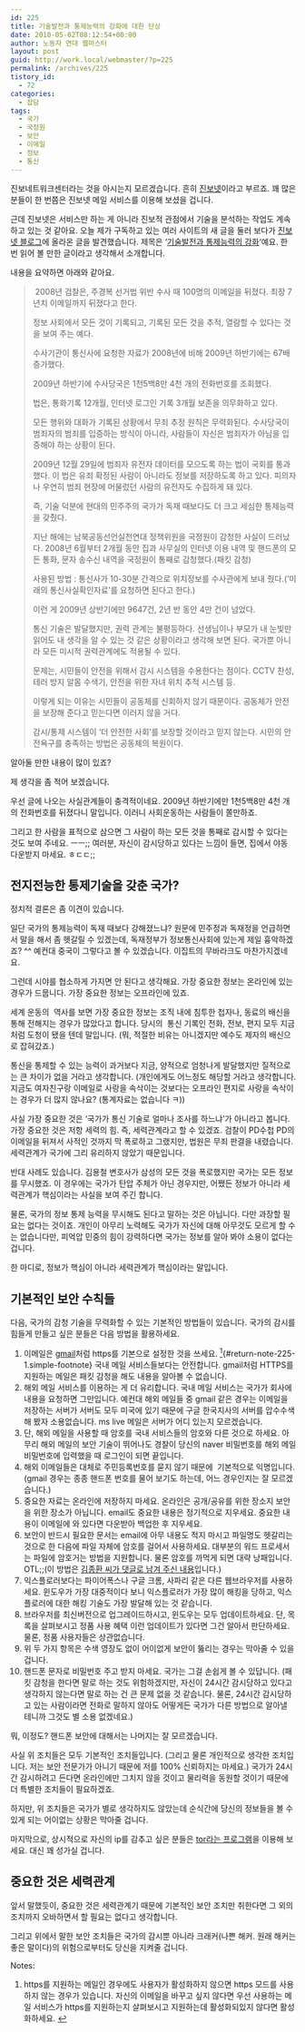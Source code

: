 ```yaml
---
id: 225
title: 기술발전과 통제능력의 강화에 대한 단상
date: 2010-05-02T08:12:54+00:00
author: 노동자 연대 웹마스터
layout: post
guid: http://work.local/webmaster/?p=225
permalink: /archives/225
tistory_id:
  - 72
categories:
  - 잡담
tags:
  - 국가
  - 국정원
  - 보안
  - 이메일
  - 정보
  - 통신
---
```

진보네트워크센터라는 것을 아시는지 모르겠습니다. 흔히 <a href="http://jjinbo.net/" target="_blank" class="broken_link">진보넷</a>이라고 부르죠. 꽤 많은 분들이 한 번쯤은 진보넷 메일 서비스를 이용해 보셨을 겁니다. 

근데 진보넷은 서비스만 하는 게 아니라 진보적 관점에서 기술을 분석하는 작업도 계속 하고 있는 것 같아요. 오늘 제가 구독하고 있는 여러 사이트의 새 글을 둘러 보다가 <a href="http://blog.jinbo.net/" target="_blank">진보넷 블로그</a>에 올라온 글을 발견했습니다. 제목은 &#8216;<a href="http://blog.jinbo.net/jinbonet/?pid=141" target="_blank">기술발전과 통제능력의 강화</a>&#8216;예요. 한 번 읽어 볼 만한 글이라고 생각해서 소개합니다. 

내용을 요약하면 아래와 같아요. 

> &nbsp;2008년 검찰은, 주경복 선거법 위반 수사 때 100명의 이메일을 뒤졌다. 최장 7년치 이메일까지 뒤졌다고 한다. 
> 
> 정보 사회에서 모든 것이 기록되고, 기록된 모든 것을 추적, 열람할 수 있다는 것을 보여 주는 예다. 
> 
> 수사기관이 통신사에 요청한 자료가 2008년에 비해 2009년 하반기에는 67배 증가했다. 
> 
> 2009년 하반기에 수사당국은 1천5백8만 4천 개의 전화번호를 조회했다. 
> 
> 법은, 통화기록 12개월, 인터넷 로그인 기록 3개월 보존을 의무화하고 있다. 
> 
> 모든 행위와 대화가 기록된 상황에서 무죄 추정 원칙은 무력화된다. 수사당국이 범죄자의 범죄를 입증하는 방식이 아니라, 사람들이 자신은 범죄자가 아님을 입증해야 하는 상황이 된다. 
> 
> 2009년 12월 29일에 범죄자 유전자 데이터를 모으도록 하는 법이 국회를 통과했다. 이 법은 유죄 확정된 사람이 아니라도 정보를 저장하도록 하고 있다. 피의자나 우연히 범죄 현장에 머물렀던 사람의 유전자도 수집하게 돼 있다. 
> 
> 즉, 기술 덕분에 현대의 민주주의 국가가 독재 때보다도 더 크고 세심한 통제능력을 갖췄다. 
> 
> 지난 해에는 남북공동선언실천연대 정책위원을 국정원이 감청한 사실이 드러났다. 2008년 6월부터 2개월 동안 집과 사무실의 인터넷 이용 내역 및 핸드폰의 모든 통화, 문자 송수신 내역을 국정원이 통째로 감청했다.(패킷 감청) 
> 
> 사용된 방법 : 통신사가 10-30분 간격으로 위치정보를 수사관에게 보내 줬다.(&#8216;미래의 통신사실확인자료&#8217;를 요청하면 된다고 한다.) 
> 
> 이런 게 2009년 상반기에만 9647건, 2년 반 동안 4만 건이 넘었다. 
> 
> 통신 기술은 발달했지만, 권력 관계는 불평등하다. 선생님이나 부모가 내 눈빛만 읽어도 내 생각을 알 수 있는 것 같은 상황이라고 생각해 보면 된다. 국가뿐 아니라 모든 미시적 권력관계에도 적용될 수 있다. 
> 
> 문제는, 시민들이 안전을 위해서 감시 시스템을 수용한다는 점이다. CCTV 찬성, 테러 방지 알몸 수색기, 안전을 위한 자녀 위치 추적 시스템 등. 
> 
> 이렇게 되는 이유는 시민들이 공동체를 신회하지 않기 때문이다. 공동체가 안전을 보장해 준다고 믿는다면 이러지 않을 거다. 
> 
> 감시/통제 시스템이 &#8216;더 안전한 사회&#8217;를 보장할 것이라고 믿지 않는다. 시민의 안전욕구를 충족하는 방법은 공동체의 복원이다. 

알아둘 만한 내용이 많이 있죠?

제 생각을 좀 적어 보겠습니다. 

우선 글에 나오는 사실관계들이 충격적이네요. 2009년 하반기에만 1천5백8만 4천 개의 전화번호를 뒤졌다니 말입니다. 이러니 사회운동하는 사람들이 쫄만하죠. 

그리고 한 사람을 표적으로 삼으면 그 사람이 하는 모든 것을 통째로 감시할 수 있다는 것도 보여 주네요. ㅡㅡ;; 여러분, 자신이 감시당하고 있다는 느낌이 들면, 집에서 야동 다운받지 마세요. ㅎㄷㄷ;; 

## 전지전능한 통제기술을 갖춘 국가?

정치적 결론은 좀 이견이 있습니다. 

일단 국가의 통제능력이 독재 때보다 강해졌느냐? 원문에 민주정과 독재정을 언급하면서 말을 해서 좀 헷갈릴 수 있겠는데, 독재정부가 정보통신사회에 있는게 제일 흉악하겠죠? ^^ 예컨대 중국이 그렇다고 볼 수 있겠습니다. 이집트의 무바라크도 마찬가지겠네요. 

그런데 시야를 협소하게 가지면 안 된다고 생각해요. 가장 중요한 정보는 온라인에 있는 경우가 드뭅니다. 가장 중요한 정보는 오프라인에 있죠. 

세계 운동의 &nbsp;역사를 보면 가장 중요한 정보는 조직 내에 침투한 첩자나, 동료의 배신을 통해 전해지는 경우가 많았다고 합니다. 당시의 &nbsp;통신 기록인 전화, 전보, 편지 모두 지금처럼 도청이 됐을 텐데 말입니다. (뭐, 적절한 비유는 아니겠지만 예수도 제자의 배신으로 잡혀갔죠.) 

통신을 통제할 수 있는 능력이 과거보다 지금, 양적으로 엄청나게 발달했지만 질적으로는 큰 차이가 없을 거라고 생각합니다. (개인에게도 어느정도 해당할 거라고 생각합니다. 지금도 여자친구랑 이메일로 사랑을 속삭이는 것보다는 오프라인 편지로 사랑을 속삭이는 경우가 더 많지 않나요? (통계자료는 없습니다 ㅋ)) 

사실 가장 중요한 것은 &#8216;국가가 통신 기술로 얼마나 조사를 하느냐&#8217;가 아니라고 봅니다. 가장 중요한 것은 저항 세력의 힘. 즉, 세력관계라고 할 수 있겠죠. 검찰이 PD수첩 PD의 이메일을 뒤져서 사적인 것까지 막 폭로하고 그랬지만, 법원은 무죄 판결을 내렸습니다. 세력관계가 국가에 그리 유리하지 않았기 때문입니다. 

반대 사례도 있습니다. 김용철 변호사가 삼성의 모든 것을 폭로했지만 국가는 모든 정보를 무시했죠. 이 경우에는 국가가 탄압 주체가 아닌 경우지만, 어쨌든 정보가 아니라 세력관계가 핵심이라는 사실을 보여 주긴 합니다. 

물론, 국가의 정보 통제 능력을 무시해도 된다고 말하는 것은 아닙니다. 다만 과장할 필요는 없다는 것이죠. 개인이 아무리 노력해도 국가가 자신에 대해 아무것도 모르게 할 수는 없습니다만, 피억압 민중의 힘이 강력하다면 국가는 정보를 알아 봐야 소용이 없다는 겁니다. 

한 마디로, 정보가 핵심이 아니라 세력관계가 핵심이라는 말입니다. 

## 기본적인 보안 수칙들

다음, 국가의 감청 기술을 무력화할 수 있는 기본적인 방법들이 있습니다. 국가의 감시를 힘들게 만들고 싶은 분들은 다음 방법을 활용하세요. 

  1. 이메일은 <a href="http://gmail.com/" target="_blank">gmail</a>처럼 https를 기본으로 설정한 것을 쓰세요. [<sup>1</sup>](#note-225-1 "https를 지원하는 메일인 경우에도 사용자가 활성화하지 않으면 https 모드를 사용하지 않는 경우가 있습니다. 자신의 이메일을 바꾸고 싶지 않다면 우선 사용하는 메일 서비스가 https를 지원하는지 살펴보시고 지원하는데 활성화되있지 않다면 활성화하세요."){#return-note-225-1.simple-footnote} 국내 메일 서비스들보다는 안전합니다. gmail처럼 HTTPS를 지원하는 메일은 패킷 감청을 해도 내용을 알아볼 수 없습니다. 
  2. 해외 메일 서비스를 이용하는 게 더 유리합니다. 국내 메일 서비스는 국가가 회사에 내용을 요청하면 그만입니다. 예컨대 해외 메일들 중 gmail 같은 경우는 이메일을 저장하는 서버가 서버도 모두 미국에 있기 때문에 구글 한국지사의 서버를 압수수색해 봤자 소용없습니다. ms live 메일은 서버가 어디 있는지 모르겠습니다.
  3. 단, 해외 메일을 사용할 때 암호를 국내 서비스들의 암호와 다른 것으로 하세요. 아무리 해외 메일의 보안 기술이 뛰어나도 경찰이 당신의 naver 비밀번호를 해외 메일 비밀번호에 입력했을 때 로그인이 되면 끝입니다. 
  4. 해외 이메일들은 대체로 주민등록번호를 묻지 않기 때문에 &nbsp;기본적으로 익명입니다.(gmail 경우는 종종 핸드폰 번호를 물어 보기도 하는데, 어느 경우인지는 잘 모르겠습니다.)
  5. 중요한 자료는 온라인에 저장하지 마세요. 온라인은 공개/공유를 위한 장소지 보안을 위한 장소가 아닙니다. email도 중요한 내용은 정기적으로 지우세요. 중요한 내용이 이메일에 와 있다면 다운받아 백업한 후 지우세요. 
  6. 보안이 반드시 필요한 문서는 email에 아무 내용도 적지 마시고 파일명도 헷갈리는 것으로 한 다음에 파일 자체에 암호를 걸어서 사용하세요. 대부분의 워드 프로세서는 파일에 암호거는 방법을 지원합니다. 물론 암호를 까먹게 되면 대략 낭패입니다. OTL;;(이 방법은 <a href="#comment9014557" target="_blank">김종환 씨가 댓글로 남겨 주신 내용</a>입니다.)
  7. 익스플로러보다는 파이어폭스나 구글 크롬, 사파리 같은 다른 웹브라우저를 사용하세요. 윈도우가 가장 대중적이다 보니 익스플로러가 가장 많이 해킹을 당하고, 익스플로러에 대한 해킹 기술도 가장 발달해 있는 것 같습니다. 
  8. 브라우저를 최신버전으로 업그레이드하시고, 윈도우는 모두 업데이트하세요. 단, 목록을 살펴보시고 정품 사용 혜택 이런 업데이트가 있다면 그건 알아서 판단하세요. 물론, 정품 사용자들은 상관없습니다. 
  9. 위 두 가지 항목은 수색 영장도 없이 어이없게 보안이 뚫리는 경우는 막아줄 수 있을 겁니다. 
 10. 핸드폰 문자로 비밀번호 주고 받지 마세요. 국가는 그걸 손쉽게 볼 수 있답니다. (패킷 감청을 한다면 말로 하는 것도 위험하겠지만, 자신이 24시간 감시당하고 있다고 생각하지 않는다면 말로 하는 건 큰 문제 없을 것 같습니다. 물론, 24시간 감시당하고 있는 사람이라면 전화로 말하지 않아도 어떻게든 국가가 다른 방법으로 알아낼 테니까 그것도 별 소용 없겠네요.) 

뭐, 이정도? 핸드폰 보안에 대해서는 나머지는 잘 모르겠습니다. 

사실 위 조치들은 모두 기본적인 조치들입니다. (그리고 물론 개인적으로 생각한 조치입니다. 저는 보안 전문가가 아니기 때문에 저를 100% 신뢰하지는 마세요.) 국가가 24시간 감시하려고 든다면 온라인에만 그치지 않을 것이고 물리력을 동원할 것이기 때문에 더 특별한 조치들이 필요하겠죠. 

하지만, 위 조치들은 국가가 별로 생각하지도 않았는데 순식간에 당신의 정보들을 볼 수 있게 되는 어이없는 상황은 막아줄 겁니다. 

마지막으로, 상시적으로 자신의 ip를 감추고 싶은 분들은 <a href="http://act.jinbo.net/wiki/index.php/Tor_%EC%84%A4%EC%B9%98%EB%A7%A4%EB%89%B4%EC%96%BC" target="_blank">tor라는 프로그램</a>을 이용해 보세요. 대신 꽤 성가실 겁니다. 

## 중요한 것은 세력관계

앞서 말했듯이, 중요한 것은 세력관계기 때문에 기본적인 보안 조치만 취한다면 그 외의 조치까지 오바하면서 할 필요는 없다고 생각합니다. 

그리고 위에서 말한 보안 조치들은 국가의 감시뿐 아니라 크래커(나쁜 해커. 원래 해커는 좋은 말이다)의 위험으로부터도 당신을 지켜줄 겁니다.

<div class="simple-footnotes">
  <p class="notes">
    Notes:
  </p>
  
  <ol>
    <li id="note-225-1">
      https를 지원하는 메일인 경우에도 사용자가 활성화하지 않으면 https 모드를 사용하지 않는 경우가 있습니다. 자신의 이메일을 바꾸고 싶지 않다면 우선 사용하는 메일 서비스가 https를 지원하는지 살펴보시고 지원하는데 활성화되있지 않다면 활성화하세요. <a href="#return-note-225-1">&#8617;</a>
    </li>
  </ol>
</div>